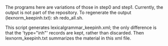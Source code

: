 
The programs here are variations of those in step0 and step1.
Currently, the output is not part of the repository.
To regenerate the output (lexnorm_keepinh.txt):
sh redo_all.sh.

This script generates lexicalgrammar_keepinh.xml; the only difference
is that the 'type="inh"' records are kept, rather than discarded.
Then lexnorm_keepinh.txt summarizes the material in this xml file.
